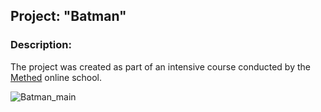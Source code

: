 ## Project: "Batman"  

### Description:  
The project was created as part of an intensive course conducted by the [Methed](https://methed.ru/) online school.  

![Batman_main](https://user-images.githubusercontent.com/95621680/169000195-60c41a6b-9f94-4d91-8dbc-3e6d372237e2.JPG)
